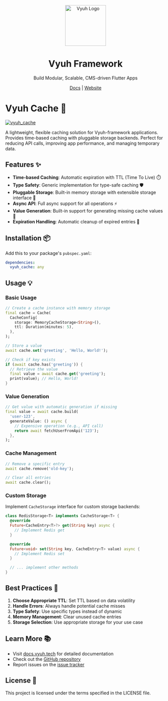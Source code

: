<p align="center">
  <a href="https://vyuh.tech">
    <img src="https://github.com/vyuh-tech.png" alt="Vyuh Logo" height="128" />
  </a>
  <h1 align="center">Vyuh Framework</h1>
  <p align="center">Build Modular, Scalable, CMS-driven Flutter Apps</p>
  <p align="center">
    <a href="https://docs.vyuh.tech">Docs</a> |
    <a href="https://vyuh.tech">Website</a>
  </p>
</p>

# Vyuh Cache 💾

[![vyuh_cache](https://img.shields.io/pub/v/vyuh_cache.svg?label=vyuh_cache&logo=dart&color=blue&style=for-the-badge)](https://pub.dev/packages/vyuh_cache)

A lightweight, flexible caching solution for Vyuh-framework applications.
Provides time-based caching with pluggable storage backends. Perfect for
reducing API calls, improving app performance, and managing temporary data.

## Features ✨

- **Time-based Caching**: Automatic expiration with TTL (Time To Live) ⏱️
- **Type Safety**: Generic implementation for type-safe caching 🛡️
- **Pluggable Storage**: Built-in memory storage with extensible storage
  interface 💾
- **Async API**: Full async support for all operations ⚡
- **Value Generation**: Built-in support for generating missing cache values 🔄
- **Expiration Handling**: Automatic cleanup of expired entries 🧹

## Installation 📦

Add this to your package's `pubspec.yaml`:

```yaml
dependencies:
  vyuh_cache: any
```

## Usage 💡

### Basic Usage

```dart
// Create a cache instance with memory storage
final cache = Cache(
  CacheConfig(
    storage: MemoryCacheStorage<String>(),
    ttl: Duration(minutes: 5),
  ),
);

// Store a value
await cache.set('greeting', 'Hello, World!');

// Check if key exists
if (await cache.has('greeting')) {
  // Retrieve the value
  final value = await cache.get('greeting');
  print(value); // Hello, World!
}
```

### Value Generation

```dart
// Get value with automatic generation if missing
final value = await cache.build(
  'user-123',
  generateValue: () async {
    // Expensive operation (e.g., API call)
    return await fetchUserFromApi('123');
  },
);
```

### Cache Management

```dart
// Remove a specific entry
await cache.remove('old-key');

// Clear all entries
await cache.clear();
```

### Custom Storage

Implement `CacheStorage` interface for custom storage backends:

```dart
class RedisStorage<T> implements CacheStorage<T> {
  @override
  Future<CacheEntry<T>?> get(String key) async {
    // Implement Redis get
  }

  @override
  Future<void> set(String key, CacheEntry<T> value) async {
    // Implement Redis set
  }

  // ... implement other methods
}
```

## Best Practices 🎯

1. **Choose Appropriate TTL**: Set TTL based on data volatility
2. **Handle Errors**: Always handle potential cache misses
3. **Type Safety**: Use specific types instead of dynamic
4. **Memory Management**: Clear unused cache entries
5. **Storage Selection**: Use appropriate storage for your use case

## Learn More 📚

- Visit [docs.vyuh.tech](https://docs.vyuh.tech) for detailed documentation
- Check out the [GitHub repository](https://github.com/vyuh-tech/vyuh)
- Report issues on the [issue tracker](https://github.com/vyuh-tech/vyuh/issues)

## License 📄

This project is licensed under the terms specified in the LICENSE file.
